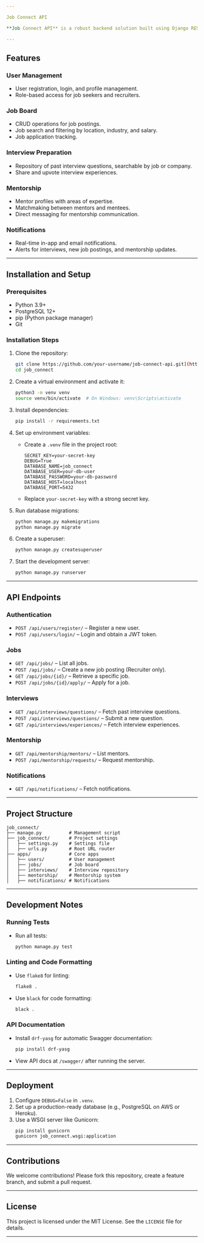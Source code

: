```yaml
---

Job Connect API

**Job Connect API** is a robust backend solution built using Django REST Framework (DRF). It powers a job preparation and connection platform designed to help job seekers and recruiters efficiently connect, share insights, and manage their job-related activities.

---
```


## Features

### User Management
- User registration, login, and profile management.
- Role-based access for job seekers and recruiters.

### Job Board
- CRUD operations for job postings.
- Job search and filtering by location, industry, and salary.
- Job application tracking.

### Interview Preparation
- Repository of past interview questions, searchable by job or company.
- Share and upvote interview experiences.

### Mentorship
- Mentor profiles with areas of expertise.
- Matchmaking between mentors and mentees.
- Direct messaging for mentorship communication.

### Notifications
- Real-time in-app and email notifications.
- Alerts for interviews, new job postings, and mentorship updates.

---

## Installation and Setup

### Prerequisites
- Python 3.9+
- PostgreSQL 12+
- pip (Python package manager)
- Git

### Installation Steps
1. Clone the repository:
   ```bash
   git clone https://github.com/your-username/job-connect-api.git](https://github.com/EkeHanson/PathFinder-Web-Application.git
   cd job_connect
   ```

2. Create a virtual environment and activate it:
   ```bash
   python3 -m venv venv
   source venv/bin/activate  # On Windows: venv\Scripts\activate
   ```

3. Install dependencies:
   ```bash
   pip install -r requirements.txt
   ```

4. Set up environment variables:
   - Create a `.venv` file in the project root:
     ```plaintext
     SECRET_KEY=your-secret-key
     DEBUG=True
     DATABASE_NAME=job_connect
     DATABASE_USER=your-db-user
     DATABASE_PASSWORD=your-db-password
     DATABASE_HOST=localhost
     DATABASE_PORT=5432
     ```
   - Replace `your-secret-key` with a strong secret key.

5. Run database migrations:
   ```bash
   python manage.py makemigrations
   python manage.py migrate
   ```

6. Create a superuser:
   ```bash
   python manage.py createsuperuser
   ```

7. Start the development server:
   ```bash
   python manage.py runserver
   ```

---

## API Endpoints

### Authentication
- `POST /api/users/register/` – Register a new user.
- `POST /api/users/login/` – Login and obtain a JWT token.

### Jobs
- `GET /api/jobs/` – List all jobs.
- `POST /api/jobs/` – Create a new job posting (Recruiter only).
- `GET /api/jobs/{id}/` – Retrieve a specific job.
- `POST /api/jobs/{id}/apply/` – Apply for a job.

### Interviews
- `GET /api/interviews/questions/` – Fetch past interview questions.
- `POST /api/interviews/questions/` – Submit a new question.
- `GET /api/interviews/experiences/` – Fetch interview experiences.

### Mentorship
- `GET /api/mentorship/mentors/` – List mentors.
- `POST /api/mentorship/requests/` – Request mentorship.

### Notifications
- `GET /api/notifications/` – Fetch notifications.

---

## Project Structure

```plaintext
job_connect/
├── manage.py          # Management script
├── job_connect/       # Project settings
│   ├── settings.py    # Settings file
│   ├── urls.py        # Root URL router
├── apps/              # Core apps
│   ├── users/         # User management
│   ├── jobs/          # Job board
│   ├── interviews/    # Interview repository
│   ├── mentorship/    # Mentorship system
│   ├── notifications/ # Notifications
```

---

## Development Notes

### Running Tests
- Run all tests:
  ```bash
  python manage.py test
  ```

### Linting and Code Formatting
- Use `flake8` for linting:
  ```bash
  flake8 .
  ```
- Use `black` for code formatting:
  ```bash
  black .
  ```

### API Documentation
- Install `drf-yasg` for automatic Swagger documentation:
  ```bash
  pip install drf-yasg
  ```
- View API docs at `/swagger/` after running the server.

---

## Deployment

1. Configure `DEBUG=False` in `.venv`.
2. Set up a production-ready database (e.g., PostgreSQL on AWS or Heroku).
3. Use a WSGI server like Gunicorn:
   ```bash
   pip install gunicorn
   gunicorn job_connect.wsgi:application
   ```

---

## Contributions

We welcome contributions! Please fork this repository, create a feature branch, and submit a pull request.

---

## License

This project is licensed under the MIT License. See the `LICENSE` file for details.

---
